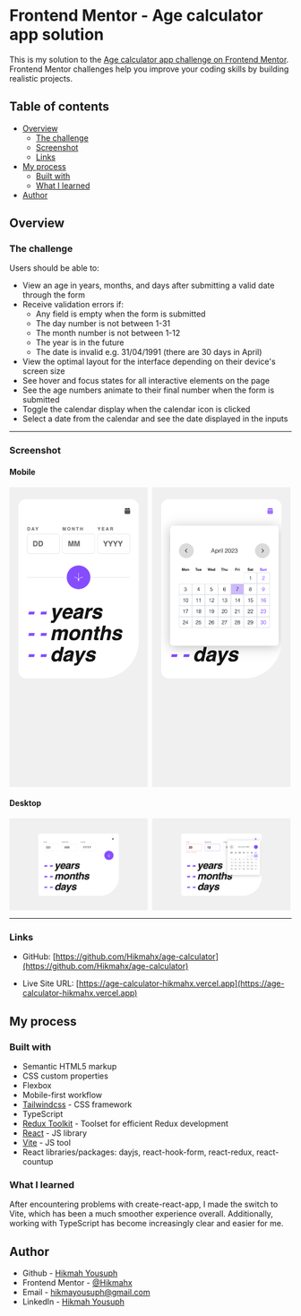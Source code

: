 # Frontend Mentor - Age calculator app solution

This is my solution to the [Age calculator app challenge on Frontend Mentor](https://www.frontendmentor.io/challenges/age-calculator-app-dF9DFFpj-Q). Frontend Mentor challenges help you improve your coding skills by building realistic projects. 

## Table of contents

- [Overview](#overview)
  - [The challenge](#the-challenge)
  - [Screenshot](#screenshot)
  - [Links](#links)
- [My process](#my-process)
  - [Built with](#built-with)
  - [What I learned](#what-i-learned)
- [Author](#author)


## Overview

### The challenge

Users should be able to:

- View an age in years, months, and days after submitting a valid date through the form
- Receive validation errors if:
  - Any field is empty when the form is submitted
  - The day number is not between 1-31
  - The month number is not between 1-12
  - The year is in the future
  - The date is invalid e.g. 31/04/1991 (there are 30 days in April)
- View the optimal layout for the interface depending on their device's screen size
- See hover and focus states for all interactive elements on the page
- See the age numbers animate to their final number when the form is submitted
- Toggle the calendar display when the calendar icon is clicked
- Select a date from the calendar and see the date displayed in the inputs

***
### Screenshot


#### Mobile

<div style="display:flex; flex-wrap:wrap ">
  <img src="./designs/screenshot_1.png" width='49%' style="margin-right: 8px"> 
  <img src="./designs/screenshot_2.png" width='49%'> 
</div>


#### Desktop
<div style="display:flex; flex-wrap:wrap ">
  <img src="./designs/screenshot_3.png" width='49%' style="margin-right: 8px"> 
  <img src="./designs/screenshot_4.png" width='49%'>  
</div>

***

### Links

- GitHub: [https://github.com/Hikmahx/age-calculator](https://github.com/Hikmahx/age-calculator)
<!-- - Solution URL: [Add solution URL here](https://your-solution-url.com) -->
- Live Site URL: [https://age-calculator-hikmahx.vercel.app](https://age-calculator-hikmahx.vercel.app)

## My process

### Built with

- Semantic HTML5 markup
- CSS custom properties
- Flexbox
- Mobile-first workflow
- [Tailwindcss](https://tailwindcss.com/) - CSS framework
- TypeScript
- [Redux Toolkit](https://redux-toolkit.js.org/) - Toolset for efficient Redux development
- [React](https://reactjs.org/) - JS library
- [Vite](https://vitejs.dev/) - JS tool
- React libraries/packages: dayjs, react-hook-form, react-redux, react-countup


### What I learned
After encountering problems with create-react-app, I made the switch to Vite, which has been a much smoother experience overall. Additionally, working with TypeScript has become increasingly clear and easier for me.


## Author

- Github - [Hikmah Yousuph](https://github.com/Hikmahx)
- Frontend Mentor - [@Hikmahx](https://www.frontendmentor.io/profile/Hikmahx)
- Email - [hikmayousuph@gmail.com](hikmayousuph@gmail.com)
- LinkedIn - [Hikmah Yousuph](linkedin.com/in/hikmah-yousuph-449467204/)

